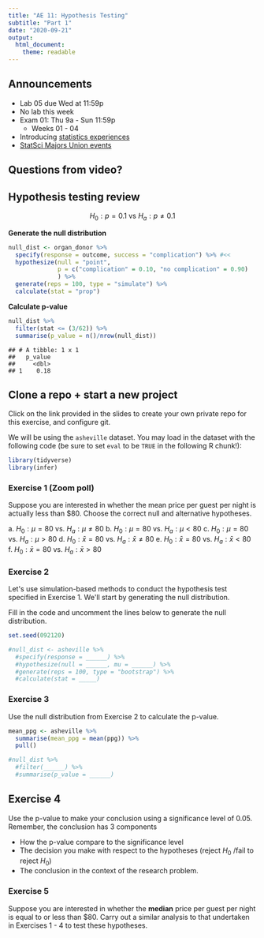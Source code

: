 ```yaml
---
title: "AE 11: Hypothesis Testing"
subtitle: "Part 1"
date: "2020-09-21"
output: 
  html_document:
    theme: readable
---
```





## Announcements

- Lab 05 due Wed at 11:59p
- No lab this week
- Exam 01: Thu 9a - Sun 11:59p
  - Weeks 01 - 04
- Introducing [statistics experiences](https://sta199-fa20-002.netlify.app/hw/stat-experience.html) 
- [StatSci Majors Union events](https://sta199-fa20-002.netlify.app/schedule/week-06/)

## Questions from video? 

## Hypothesis testing review

$$H_0: p = 0.1 \text{ vs }H_a: p \neq 0.1$$



**Generate the null distribution**


```r
null_dist <- organ_donor %>%
  specify(response = outcome, success = "complication") %>% #<<
  hypothesize(null = "point", 
              p = c("complication" = 0.10, "no complication" = 0.90) 
              ) %>% 
  generate(reps = 100, type = "simulate") %>% 
  calculate(stat = "prop")
```

**Calculate p-value**


```r
null_dist %>%
  filter(stat <= (3/62)) %>%
  summarise(p_value = n()/nrow(null_dist))
```

```
## # A tibble: 1 x 1
##   p_value
##     <dbl>
## 1    0.18
```


## Clone a repo + start a new project

Click on the link provided in the slides to create your own private repo for 
this exercise, and configure git.

We will be using the `asheville` dataset. You may load in the dataset with the
following code (be sure to set `eval` to be `TRUE` in the following R chunk!):


```r
library(tidyverse)
library(infer)
```




### Exercise 1 (Zoom poll)

Suppose you are interested in whether the mean price per guest per night is actually less than $80. Choose the correct null and alternative hypotheses.

a. $H_0: \mu = 80 \text{ vs. }H_a: \mu \neq 80$
b. $H_0: \mu = 80 \text{ vs. }H_a: \mu < 80$
c. $H_0: \mu = 80 \text{ vs. }H_a: \mu > 80$
d. $H_0: \bar{x} = 80 \text{ vs. }H_a: \bar{x}  \neq 80$
e. $H_0: \bar{x} = 80 \text{ vs. }H_a: \bar{x}  < 80$
f. $H_0: \bar{x} = 80 \text{ vs. }H_a: \bar{x}  > 80$


### Exercise 2

Let's use simulation-based methods to conduct the hypothesis test specified in Exercise 1. We'll start by generating the null distribution. 

Fill in the code and uncomment the lines below to generate the null distribution. 


```r
set.seed(092120)
```



```r
#null_dist <- asheville %>%
  #specify(response = ______) %>%
  #hypothesize(null = ______, mu = ______) %>%
  #generate(reps = 100, type = "bootstrap") %>%
  #calculate(stat = _____)
```

### Exercise 3

Use the null distribution from Exercise 2 to calculate the p-value. 


```r
mean_ppg <- asheville %>% 
  summarise(mean_ppg = mean(ppg)) %>%
  pull()
```


```r
#null_dist %>%
  #filter(______) %>%
  #summarise(p_value = ______)
```

## Exercise 4 

Use the p-value to make your conclusion using a significance level of 0.05. Remember, the conclusion has 3 components 

- How the p-value compare to the significance level 
- The decision you make with respect to the hypotheses (reject $H_0$ /fail to reject $H_0$)
- The conclusion in the context of the research problem. 

### Exercise 5

Suppose you are interested in whether the **median** price per guest per night is
equal to or less than $80. Carry out a similar analysis to that
undertaken in Exercises 1 - 4 to test these hypotheses. 

